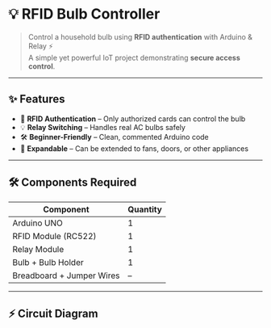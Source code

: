 # 💡 RFID Bulb Controller

> Control a household bulb using **RFID authentication** with Arduino & Relay ⚡  
> A simple yet powerful IoT project demonstrating **secure access control**.

---

## ✨ Features
- 🔑 **RFID Authentication** – Only authorized cards can control the bulb  
- 💡 **Relay Switching** – Handles real AC bulbs safely  
- 🛠️ **Beginner-Friendly** – Clean, commented Arduino code  
- 🔋 **Expandable** – Can be extended to fans, doors, or other appliances  

---

## 🛠️ Components Required
| Component        | Quantity |
|------------------|----------|
| Arduino UNO      | 1        |
| RFID Module (RC522) | 1     |
| Relay Module     | 1        |
| Bulb + Bulb Holder | 1      |
| Breadboard + Jumper Wires | – |

---

## ⚡ Circuit Diagram

